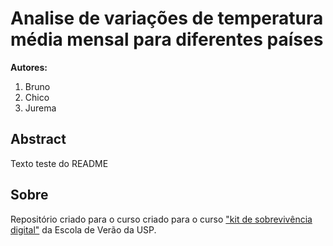 # Analise de variações de temperatura média mensal para diferentes países

**Autores:** 

1. Bruno
2. Chico
3. Jurema


## Abstract 

Texto teste do README

## Sobre

Repositório criado para o curso criado para o curso ["kit de sobrevivência digital"](https://github.com/brunobarauna/bruno-) 
da Escola de Verão da USP.